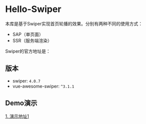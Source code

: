 # Hello-Swiper

本库是基于Swiper实现首页轮播的效果。分别有两种不同的使用方式：

- SAP（单页面）
- SSR（服务端渲染）

Swiper的官方地址是：

## 版本

- swiper: `4.0.7`
- vue-awesome-swiper: `^3.1.1`

## Demo演示

[1. 演示地址1]()

